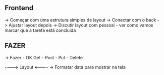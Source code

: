 ## Frontend
-> Começar com uma estrutura simples de layout
-> Conectar com o back
-> Ajustar layout depois
-> Discutir layout com pessoal
    - ver como vamos marcar que a tarefa está concluida

## FAZER ##
-> Fazer 
    - OK Get
    - Post
    - Put
    - Delete

----> Layout <----
-> Formatar data para mostrar na tela